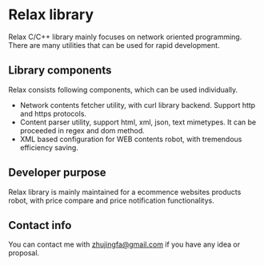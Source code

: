 # Relax library

Relax C/C++ library mainly focuses on network oriented programming. There are many utilities that can be used for rapid development.

## Library components

Relax consists following components, which can be used individually.

 * Network contents fetcher utility, with curl library backend. Support http and https protocols.
 * Content parser utility, support html, xml, json, text mimetypes. It can be proceeded in regex and dom method.
 * XML based configuration for WEB contents robot, with tremendous efficiency saving.

## Developer purpose

Relax library is mainly maintained for a ecommence websites products robot, with price compare and price notification functionalitys.

## Contact info

You can contact me with zhujingfa@gmail.com if you have any idea or proposal.